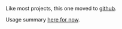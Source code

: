 Like most projects, this one moved to <a href='http://github.com/subsume/django-data-import'>github</a>.

Usage summary <a href='http://yeago.net/blog/2008/dec/13/importing-data-django-projects/'>here for now</a>.